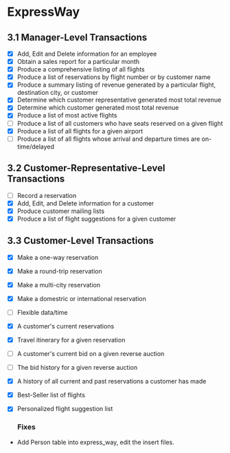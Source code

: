 # ExpressWay

## 3.1 Manager-Level Transactions
	
- [x] Add, Edit and Delete information for an employee
- [x] Obtain a sales report for a particular month
- [x] Produce a comprehensive listing of all flights
- [x] Produce a list of reservations by flight number or by customer name
- [x] Produce a summary listing of revenue generated by a particular flight, destination city, or customer
- [x] Determine which customer representative generated most total revenue
- [x] Determine which customer generated most total revenue
- [x] Produce a list of most active flights
- [ ] Produce a list of all customers who have seats reserved on a given flight
- [x] Produce a list of all flights for a given airport
- [ ] Produce a list of all flights whose arrival and departure times are on-time/delayed	

## 3.2 Customer-Representative-Level Transactions

- [ ] Record a reservation
- [x] Add, Edit, and Delete information for a customer
- [x] Produce customer mailing lists
- [x] Produce a list of flight suggestions for a given customer

## 3.3 Customer-Level Transactions

- [x] Make a one-way reservation
- [x] Make a round-trip reservation
- [x] Make a multi-city reservation
- [x] Make a domestric or international reservation
- [ ] Flexible data/time
- [x] A customer's current reservations
- [x] Travel itinerary for a given reservation
- [ ] A customer's current bid on a given reverse auction
- [ ] The bid history for a given reverse auction
- [x] A history of all current and past reservations a customer has made
- [x] Best-Seller list of flights
- [x] Personalized flight suggestion list

	### Fixes
- Add Person table into express_way, edit the insert files.
